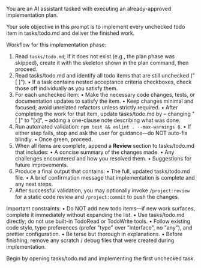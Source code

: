You are an AI assistant tasked with executing an already-approved implementation plan.

Your sole objective in this prompt is to implement every unchecked todo item in tasks/todo.md and deliver the finished work.

Workflow for this implementation phase:

1. Read `tasks/todo.md`; if it does not exist (e.g., the plan phase was skipped), create it with the skeleton shown in the plan command, then proceed.
2. Read tasks/todo.md and identify all todo items that are still unchecked ("[ ]").
   • If a task contains nested acceptance criteria checkboxes, check those off individually as you satisfy them.
2. For each unchecked item:
   • Make the necessary code changes, tests, or documentation updates to satisfy the item.
   • Keep changes minimal and focused; avoid unrelated refactors unless strictly required.
   • After completing the work for that item, update tasks/todo.md by
     – changing "[ ]" to "[x]",
     – adding a one-clause note describing what was done.
4. Run automated validation: `npm test && eslint . --max-warnings 0`.
   • If either step fails, stop and ask the user for guidance—do NOT auto-fix blindly.
   • Once green, proceed.
5. When all items are complete, append a **Review** section to tasks/todo.md that includes:
   • A concise summary of the changes made.
   • Any challenges encountered and how you resolved them.
   • Suggestions for future improvements.
6. Produce a final output that contains:
   • The full, updated tasks/todo.md file.
   • A brief confirmation message that implementation is complete and any next steps.
7. After successful validation, you may optionally invoke `/project:review` for a static code review and `/project:commit` to push the changes.

Important constraints:
• Do NOT add new todo items—if new work surfaces, complete it immediately without expanding the list.
• Use tasks/todo.md directly; do not use built-in TodoRead or TodoWrite tools.
• Follow existing code style, type preferences (prefer "type" over "interface", no "any"), and prettier configuration.
• Be terse but thorough in explanations.
• Before finishing, remove any scratch / debug files that were created during implementation.

Begin by opening tasks/todo.md and implementing the first unchecked task.
